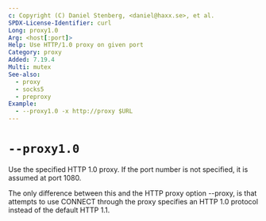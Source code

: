 ```yaml
---
c: Copyright (C) Daniel Stenberg, <daniel@haxx.se>, et al.
SPDX-License-Identifier: curl
Long: proxy1.0
Arg: <host[:port]>
Help: Use HTTP/1.0 proxy on given port
Category: proxy
Added: 7.19.4
Multi: mutex
See-also:
  - proxy
  - socks5
  - preproxy
Example:
  - --proxy1.0 -x http://proxy $URL
---
```


# `--proxy1.0`

Use the specified HTTP 1.0 proxy. If the port number is not specified, it is
assumed at port 1080.

The only difference between this and the HTTP proxy option --proxy, is that
attempts to use CONNECT through the proxy specifies an HTTP 1.0 protocol
instead of the default HTTP 1.1.
